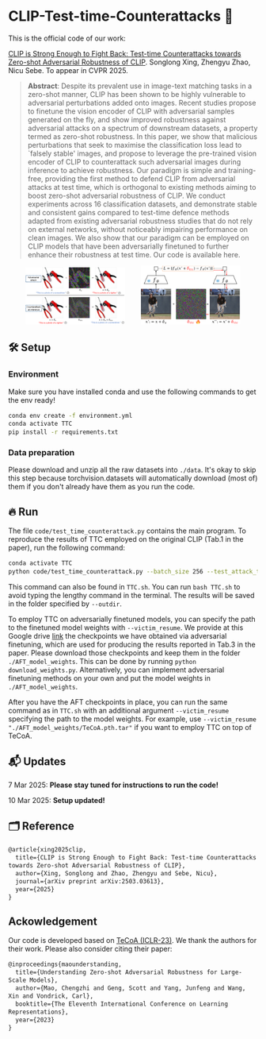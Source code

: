 # CLIP-Test-time-Counterattacks 🚀
This is the official code of our work:

[CLIP is Strong Enough to Fight Back: Test-time Counterattacks towards Zero-shot Adversarial Robustness of CLIP](https://arxiv.org/abs/2503.03613). Songlong Xing, Zhengyu Zhao, Nicu Sebe. To appear in CVPR 2025.

> **Abstract**: Despite its prevalent use in image-text matching tasks in a zero-shot manner, CLIP has been shown to be highly vulnerable to adversarial perturbations added onto images. Recent studies propose to finetune the vision encoder of CLIP with adversarial samples generated on the fly, and show improved robustness against adversarial attacks on a spectrum of downstream datasets, a property termed as zero-shot robustness. In this paper, we show that malicious perturbations that seek to maximise the classification loss lead to `falsely stable' images, and propose to leverage the pre-trained vision encoder of CLIP to counterattack such adversarial images during inference to achieve robustness. Our paradigm is simple and training-free, providing the first method to defend CLIP from adversarial attacks at test time, which is orthogonal to existing methods aiming to boost zero-shot adversarial robustness of CLIP. We conduct experiments across 16 classification datasets, and demonstrate stable and consistent gains compared to test-time defence methods adapted from existing adversarial robustness studies that do not rely on external networks, without noticeably impairing performance on clean images. We also show that our paradigm can be employed on CLIP models that have been adversarially finetuned to further enhance their robustness at test time. Our code is available here.

<p align="center">
  <img src="figures/teaser.png" width="40%" />
  &nbsp;&nbsp;&nbsp;&nbsp;&nbsp;&nbsp;
  <img src="figures/fig2b.png" width="40%" />
</p>

## 🛠️ Setup
### Environment
Make sure you have installed conda and use the following commands to get the env ready!
```bash
conda env create -f environment.yml
conda activate TTC
pip install -r requirements.txt
```
### Data preparation
Please download and unzip all the raw datasets into `./data`. It's okay to skip this step because torchvision.datasets will automatically download (most of) them if you don't already have them as you run the code.

## 🔥 Run
The file `code/test_time_counterattack.py` contains the main program. To reproduce the results of TTC employed on the original CLIP (Tab.1 in the paper), run the following command:
```bash
conda activate TTC
python code/test_time_counterattack.py --batch_size 256 --test_attack_type 'pgd' --test_eps 1  --test_numsteps 10 --test_stepsize 1 --outdir 'TTC_results' --seed 1 --ttc_eps 4 --beta 2 --tau_thres 0.2 --ttc_numsteps 2
```
This command can also be found in `TTC.sh`. You can run `bash TTC.sh` to avoid typing the lengthy command in the terminal.
The results will be saved in the folder specified by `--outdir`.

To employ TTC on adversarially finetuned models, you can specify the path to the finetuned model weights with `--victim_resume`. We provide at this Google drive [link](https://drive.google.com/drive/folders/1aDChTWGOrqK6IrIKVqSyMf4IdIBHEiJr?usp=drive_link) the checkpoints we have obtained via adversarial finetuning, which are used for producing the results reported in Tab.3 in the paper. Please download those checkpoints and keep them in the folder `./AFT_model_weights`. This can be done by running `python download_weights.py`. Alternatively, you can implement adversarial finetuning methods on your own and put the model weights in `./AFT_model_weights`. 

After you have the AFT checkpoints in place, you can run the same command as in `TTC.sh` with an additional argument `--victim_resume` specifying the path to the model weights. For example, use `--victim_resume "./AFT_model_weights/TeCoA.pth.tar"` if you want to employ TTC on top of TeCoA.

## 📬 Updates
 7 Mar 2025: **Please stay tuned for instructions to run the code!**
 
10 Mar 2025: **Setup updated!**

## 🗂️ Reference
```
@article{xing2025clip,
  title={CLIP is Strong Enough to Fight Back: Test-time Counterattacks towards Zero-shot Adversarial Robustness of CLIP},
  author={Xing, Songlong and Zhao, Zhengyu and Sebe, Nicu},
  journal={arXiv preprint arXiv:2503.03613},
  year={2025}
}
```

## Ackowledgement
Our code is developed based on [TeCoA (ICLR-23)](https://github.com/cvlab-columbia/ZSRobust4FoundationModel). We thank the authors for their work. Please also consider citing their paper:
```
@inproceedings{maounderstanding,
  title={Understanding Zero-shot Adversarial Robustness for Large-Scale Models},
  author={Mao, Chengzhi and Geng, Scott and Yang, Junfeng and Wang, Xin and Vondrick, Carl},
  booktitle={The Eleventh International Conference on Learning Representations},
  year={2023}
}
```
